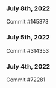 ### July 8th, 2022

Commit #145373

### July 5th, 2022

Commit #314353


### July 4th, 2022

Commit #72281
